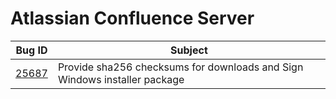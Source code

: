# Atlassian Confluence Server

| Bug ID | Subject |
|--------|---------|
|[25687](https://jira.atlassian.com/browse/CONFSERVER-25687)|Provide sha256 checksums for downloads and Sign Windows installer package|
